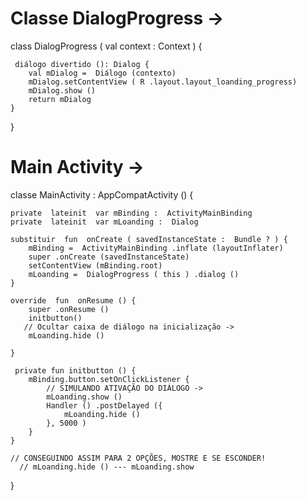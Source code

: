 # Classe DialogProgress ->

class  DialogProgress ( val  context :  Context ) {

     diálogo divertido (): Dialog {
        val mDialog =  Diálogo (contexto)
        mDialog.setContentView ( R .layout.layout_loanding_progress)
        mDialog.show ()
        return mDialog
    }
}

# Main Activity ->

classe  MainActivity : AppCompatActivity () {

    private  lateinit  var mBinding :  ActivityMainBinding
    private  lateinit  var mLoanding :  Dialog

    substituir  fun  onCreate ( savedInstanceState :  Bundle ? ) {
        mBinding =  ActivityMainBinding .inflate (layoutInflater)
        super .onCreate (savedInstanceState)
        setContentView (mBinding.root)
        mLoanding =  DialogProgress ( this ) .dialog ()
    }

    override  fun  onResume () {
        super .onResume ()
        initbutton()
       // Ocultar caixa de diálogo na inicialização ->
        mLoanding.hide ()

    }

     private fun initbutton () {
        mBinding.button.setOnClickListener {
            // SIMULANDO ATIVAÇÃO DO DIÁLOGO ->
            mLoanding.show ()
            Handler () .postDelayed ({
                mLoanding.hide ()
            }, 5000 )
        }
    }

    // CONSEGUINDO ASSIM PARA 2 OPÇÕES, MOSTRE E SE ESCONDER!
      // mLoanding.hide () --- mLoanding.show


}



